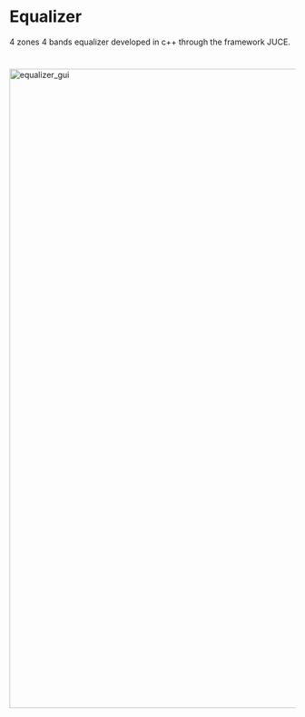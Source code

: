 # Equalizer
4 zones 4 bands equalizer developed in c++ through the framework JUCE.
#
<img width="1127" alt="equalizer_gui" src="https://github.com/user-attachments/assets/003b569a-8602-43ca-8c37-b38d891d6537" />
